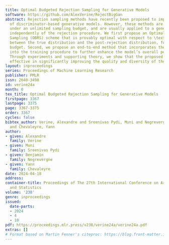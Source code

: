 ```yaml
---
title: Optimal Budgeted Rejection Sampling for Generative Models
software: https://github.com/AlexVerine/RejectBigGan
abstract: Rejection sampling methods have recently been proposed to improve the performance
  of discriminator-based generative models. However, these methods are only optimal
  under an unlimited sampling budget, and are usually applied to a generator trained
  independently of the rejection procedure. We first propose an Optimal Budgeted Rejection
  Sampling (OBRS) scheme that is provably optimal with respect to \textit{any} $f$-divergence
  between the true distribution and the post-rejection distribution, for a given sampling
  budget. Second, we propose an end-to-end method that incorporates the sampling scheme
  into the training procedure to further enhance the model’s overall performance.
  Through experiments and supporting theory, we show that the proposed methods are
  effective in significantly improving the quality and diversity of the samples.
layout: inproceedings
series: Proceedings of Machine Learning Research
publisher: PMLR
issn: 2640-3498
id: verine24a
month: 0
tex_title: Optimal Budgeted Rejection Sampling for Generative Models
firstpage: 3367
lastpage: 3375
page: 3367-3375
order: 3367
cycles: false
bibtex_author: Verine, Alexandre and Sreenivas Pydi, Muni and Negrevergne, Benjamin
  and Chevaleyre, Yann
author:
- given: Alexandre
  family: Verine
- given: Muni
  family: Sreenivas Pydi
- given: Benjamin
  family: Negrevergne
- given: Yann
  family: Chevaleyre
date: 2024-04-18
address:
container-title: Proceedings of The 27th International Conference on Artificial Intelligence
  and Statistics
volume: '238'
genre: inproceedings
issued:
  date-parts:
  - 2024
  - 4
  - 18
pdf: https://proceedings.mlr.press/v238/verine24a/verine24a.pdf
extras: []
# Format based on Martin Fenner's citeproc: https://blog.front-matter.io/posts/citeproc-yaml-for-bibliographies/
---
```

